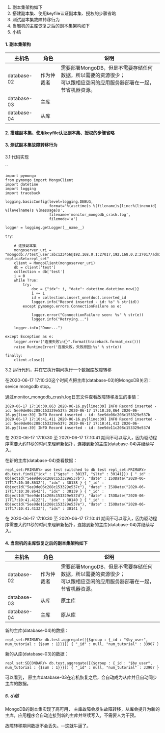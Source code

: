 1. 副本集架构如下
2. 搭建副本集、使用keyfile认证副本集、授权的步骤省略 
3. 测试副本集故障转移行为
4. 当宕机的主库恢复之后的副本集架构如下
5. 小结



#### 1. 副本集架构

| 主机名      | 角色       | 说明                                                         |
| ----------- | ---------- | ------------------------------------------------------------ |
| database-02 | 作为仲裁者 | 需要部署MongoDB，但是不需要存储任何数据，所以需要的资源很少；<br>可以跟相应空闲的应用服务器部署在一起，节省机器资源。 |
| database-03 | 主库       |                                                              |
| database-04 | 从库       |                                                              |



#### 2. 搭建副本集、使用keyfile认证副本集、授权的步骤省略 

#### 

#### 3. 测试副本集故障转移行为

3.1 代码实现

``

```
import pymongo
from pymongo import MongoClient
import datetime
import logging
import traceback

logging.basicConfig(level=logging.DEBUG,
                    format='%(asctime)s %(filename)s[line:%(lineno)d] %(levelname)s %(message)s',
                    filename='monitor_mongodb_crash.log',
                    filemode='a')

logger = logging.getLogger(__name__)

try:

    # 连接副本集
    mongoserver_uri = "mongodb://test_user:abc123456@192.168.0.1:27017,192.168.0.2:27017/admin?replicaSet=repl_set"
    client = MongoClient(mongoserver_uri)
    db = client['test']
    collection = db['test']
    i = 0
    while True:
        try:
            doc = {"idx": i, "date": datetime.datetime.now()}
            i += 1
            id = collection.insert_one(doc).inserted_id
            logger.info("Record inserted - id: %s" % str(id))
        except pymongo.errors.ConnectionFailure as e:

            logger.error("ConnectionFailure seen: %s" % str(e))
            logger.info("Retrying...")

    logger.info("Done...")

except Exception as e:
    logger.error("连接失败\n{}".format(traceback.format_exc()))
    raise RuntimeError('连接失败，失败原因:%s' % str(e))

finally:
    client.close()
```



3.2 运行代码，并在它执行期间执行一个数据库故障转移

在2020-06-17 17:10:30这个时间点把主库(database-03)的MongoDB关闭： sevice mongodb stop。



通过monitor_mongodb_crash.log日志文件查看故障转移发生的事情： 

`2020-06-17 17:10:30,863 2020-06-16.py[line:39] INFO Record inserted - id: 5ee9de06c208c153329e537a
2020-06-17 17:10:30,864 2020-06-16.py[line:39] INFO Record inserted - id: 5ee9de06c208c153329e537b
2020-06-17 17:10:41,411 2020-06-16.py[line:39] INFO Record inserted - id: 5ee9de06c208c153329e537c
2020-06-17 17:10:41,413 2020-06-16.py[line:39] INFO Record inserted - id: 5ee9de11c208c153329e537d`

在 2020-06-17 17:10:30 至 2020-06-17 17:10:41 期间不可以写入，因为驱动程序需要大约11秒的时间来理解新拓扑，连接到新的主库(database-04)并继续写入。



在新的主库(database-04)查看数据：

`repl_set:PRIMARY> use test
switched to db test
repl_set:PRIMARY> db.test.find({"idx" : {"$gte" : 30137, "$lte" : 30141}})
{ "_id" : ObjectId("5ee9de06c208c153329e537b"), "date" : ISODate("2020-06-17T17:10:30.863Z"), "idx" : 30138 }
{ "_id" : ObjectId("5ee9de06c208c153329e537c"), "date" : ISODate("2020-06-17T17:10:30.864Z"), "idx" : 30139 }
{ "_id" : ObjectId("5ee9de11c208c153329e537d"), "date" : ISODate("2020-06-17T17:10:41.412Z"), "idx" : 30140 }
{ "_id" : ObjectId("5ee9de11c208c153329e537e"), "date" : ISODate("2020-06-17T17:10:41.413Z"), "idx" : 30141 }`

在 2020-06-17 17:10:30 至 2020-06-17 17:10:41 期间不可以写入，因为驱动程序需要大约11秒的时间来理解新拓扑，连接到新的主库(database-04)并继续写入。



#### 4. 当宕机的主库恢复之后的副本集架构如下

| 主机名      | 角色       | 说明                                                         |
| ----------- | ---------- | ------------------------------------------------------------ |
| database-02 | 作为仲裁者 | 需要部署MongoDB，但是不需要存储任何数据，所以需要的资源很少；<br/>可以跟相应空闲的应用服务器部署在一起，节省机器资源。 |
| database-03 | 从库       | 原主库                                                       |
| database-04 | 主库       | 原从库                                                       |

新的主库(database-04)的数据：

`repl_set:PRIMARY> db.test.aggregate([{$group : {_id : "$by_user", num_tutorial : {$sum : 1}}}])
{ "_id" : null, "num_tutorial" : 33907 }`

新的从库(database-03)的数据：

`repl_set:SECONDARY> db.test.aggregate([{$group : {_id : "$by_user", num_tutorial : {$sum : 1}}}])
{ "_id" : null, "num_tutorial" : 33907 }`

可以看到， 原主库database-03在宕机恢复之后，会自动成为从库并且自动同步主库的数据。



##### 5. 小结

MongoDB的副本集实现了高可用， 主库故障会发生故障转移，从库会提升为新的主库，应用程序会自动连接到新的主库并继续写入，不需要人为干预。

故障转移期间数据不会丢失。--这就牛逼了。







